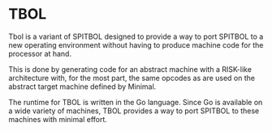 TBOL
=========

Tbol is a variant of SPITBOL designed to provide a way to port SPITBOL to a new
operating environment without having to produce machine code for the processor at hand.

This is done by generating code for an abstract machine with a RISK-like architecture
with, for the most part, the same opcodes as are used on the abstract target machine
defined by Minimal.

The runtime for TBOL is written in the Go language. Since Go is available on a wide
variety of machines, TBOL provides a way to port SPITBOL to these machines with
minimal effort.
